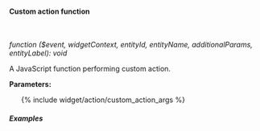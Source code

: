 #### Custom action function

<div class="divider"></div>
<br/>

*function ($event, widgetContext, entityId, entityName, additionalParams, entityLabel): void*

A JavaScript function performing custom action.

**Parameters:**

<ul>
  {% include widget/action/custom_action_args %}
</ul>

<div class="divider"></div>

##### Examples

<br>

<div style="padding-left: 32px;"
     tb-help-popup="widget/action/examples_custom_action/custom_action_display_alert"
     tb-help-popup-placement="top"
     [tb-help-popup-style]="{maxHeight: '50vh', maxWidth: '50vw'}"
     trigger-style="font-size: 16px;"
     trigger-text="Display alert dialog with entity information">
</div>

<br>

<div style="padding-left: 32px;"
     tb-help-popup="widget/action/examples_custom_action/custom_action_delete_device_confirm"
     tb-help-popup-placement="top"
     [tb-help-popup-style]="{maxHeight: '50vh', maxWidth: '50vw'}"
     trigger-style="font-size: 16px;"
     trigger-text="Delete device after confirmation">
</div>

<br>

<div style="padding-left: 32px;"
     tb-help-popup="widget/action/examples_custom_action/custom_action_return_previous_state"
     tb-help-popup-placement="top"
     [tb-help-popup-style]="{maxHeight: '50vh', maxWidth: '50vw'}"
     trigger-style="font-size: 16px;"
     trigger-text="Return to the previous state">
</div>

<br>

<div style="padding-left: 32px;"
     tb-help-popup="widget/action/examples_custom_action/custom_action_open_state_save_parameters"
     tb-help-popup-placement="top"
     [tb-help-popup-style]="{maxHeight: '50vh', maxWidth: '50vw'}"
     trigger-style="font-size: 16px;"
     trigger-text="Open state conditionally with saving particular state parameters">
</div>

<br>

<div style="padding-left: 32px;"
     tb-help-popup="widget/action/examples_custom_action/custom_action_back_first_and_open_state"
     tb-help-popup-placement="top"
     [tb-help-popup-style]="{maxHeight: '50vh', maxWidth: '50vw'}"
     trigger-style="font-size: 16px;"
     trigger-text="Go back to the first state, after this go to the target state">
</div>

<br>

<div style="padding-left: 32px;"
     tb-help-popup="widget/action/examples_custom_action/custom_action_copy_access_token"
     tb-help-popup-placement="top"
     [tb-help-popup-style]="{maxHeight: '50vh', maxWidth: '50vw'}"
     trigger-style="font-size: 16px;"
     trigger-text="Copy device access token to buffer">
</div>

<br>
<br>
